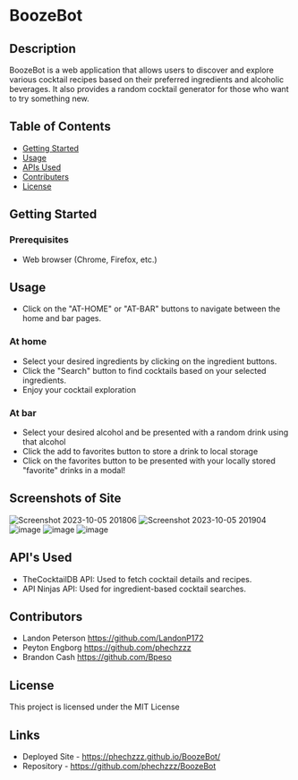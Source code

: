 # BoozeBot

## Description
BoozeBot is a web application that allows users to discover and explore various cocktail recipes based on their preferred ingredients and alcoholic beverages. It also provides a random cocktail generator for those who want to try something new.

## Table of Contents
- [Getting Started](#getting-started)
- [Usage](#usage)
- [APIs Used](#apis-used)
- [Contributers](#contributers)
- [License](#license)

## Getting Started
### Prerequisites
- Web browser (Chrome, Firefox, etc.)

## Usage
- Click on the "AT-HOME" or "AT-BAR" buttons to navigate between the home and bar pages.
### At home
- Select your desired ingredients by clicking on the ingredient buttons.
- Click the "Search" button to find cocktails based on your selected ingredients.
- Enjoy your cocktail exploration
### At bar
- Select your desired alcohol and be presented with a random drink using that alcohol
- Click the add to favorites button to store a drink to local storage
- Click on the favorites button to be presented with your locally stored "favorite" drinks in a modal!
## Screenshots of Site
![Screenshot 2023-10-05 201806](https://github.com/phechzzz/BoozeBot/assets/141693593/185a80ad-8d7b-4f8c-b4ae-1dd7620db475)
![Screenshot 2023-10-05 201904](https://github.com/phechzzz/BoozeBot/assets/141693593/5295c32a-152c-4421-b7f2-1326a8129b2e)
![image](https://github.com/phechzzz/BoozeBot/assets/141693593/01073f8a-247e-4436-a234-06c60738f1fb)
![image](https://github.com/phechzzz/BoozeBot/assets/141693593/f56e0c25-20b8-40d8-b4b8-0c3729c3064e)
![image](https://github.com/phechzzz/BoozeBot/assets/141693593/3d91c2c8-3078-4f11-8981-155b578a093f)


## API's Used
- TheCocktailDB API: Used to fetch cocktail details and recipes.
- API Ninjas API: Used for ingredient-based cocktail searches.

## Contributors
- Landon Peterson https://github.com/LandonP172
- Peyton Engborg https://github.com/phechzzz
- Brandon Cash https://github.com/Bpeso

## License
This project is licensed under the MIT License

## Links
- Deployed Site - https://phechzzz.github.io/BoozeBot/
- Repository - https://github.com/phechzzz/BoozeBot
